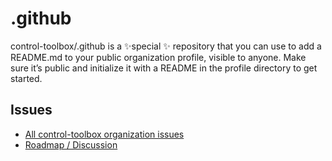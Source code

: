 # .github

control-toolbox/.github is a ✨special ✨ repository that you can use to add a README.md to your public organization profile, visible to anyone. Make sure it’s public and initialize it with a README in the profile directory to get started.

## Issues

* [All control-toolbox organization issues](https://github.com/issues?q=is%3Aopen+is%3Aissue+user%3Acontrol-toolbox+archived%3Afalse+)
* [Roadmap / Discussion](https://github.com/orgs/control-toolbox/discussions/15)
